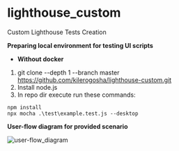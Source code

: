 # lighthouse_custom
Custom Lighthouse Tests Creation

**Preparing local environment for testing UI scripts**

- **Without docker**
1. git clone --depth 1 --branch master https://github.com/kilerogosha/lighthouse-custom.git
2. Install node.js
3. In repo dir execute run these commands:
```
npm install
npx mocha .\test\example.test.js --desktop
```

**User-flow diagram for provided scenario**

![user-flow_diagram](https://github.com/kilerogosha/lighthouse-custom/assets/117376407/02855f22-f5b9-4161-98d4-0e26d9d36932)

